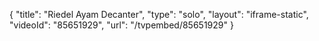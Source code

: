 {
    "title": "Riedel Ayam Decanter",
    "type": "solo",
    "layout": "iframe-static",
    "videoId": "85651929",
    "url": "\/tvpembed\/85651929"
}